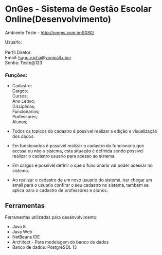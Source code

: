 # OnGes - Sistema de Gestão Escolar Online(Desenvolvimento)

Ambiente Teste - http://onges.com.br:8080/

Usuario:<br>
<br>
Perfil Diretor:<br>
Email: hugo.rocha@yopmail.com<br>
Senha: Teste@123<br>

### Funções:

- Cadastro:<br>
    Cargos;<br>
    Cursos;<br>
    Ano Letivo;<br>
    Disciplinas;<br>
    Funcionarios;<br>
    Professores;<br>
    Alunos;<br>

- Todos os topicos do cadastro é possivel realizar a edição e visualização dos dados.
- Em funcionarios é possivel realizar o cadastro do funcionario que acessa ou não o sistema, esta situação é definida sendo possivel realizar o cadastro usuario para acesso ao sistema.
- Em cargos é possivel definir o que o funcionario vai poder acessar no sistema.
- Ao realizar o cadastro de um novo usuario do sistema, irar chegar um email para o usuario confirar o seu cadastro no sistema, tambem se aplica para o cadastro de professores e alunos.


## Ferramentas
<p align="justify">Ferramentas utilizadas para desenvolvimento:</p>
<ul>
<li>Java 8</li>
<li>Java Web</li>
<li>NetBeans IDE</li>
<li>Architect - Para modelagem do banco de dados</li>
<li>Banco de dados: PostgreSQL 13</li>
